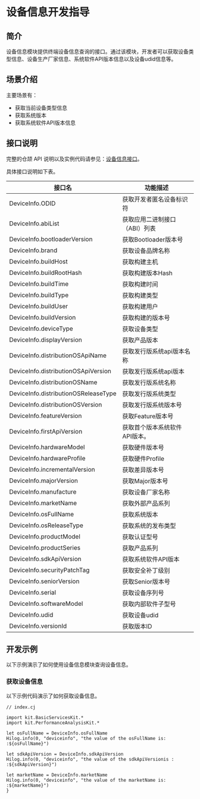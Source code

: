 # 设备信息开发指导

## 简介

设备信息模块提供终端设备信息查询的接口。通过该模块，开发者可以获取设备类型信息、设备生产厂家信息、系统软件API版本信息以及设备udid信息等。

## 场景介绍

主要场景有：

- 获取当前设备类型信息
- 获取系统版本
- 获取系统软件API版本信息

## 接口说明

完整的仓颉 API 说明以及实例代码请参见：[设备信息接口](../../API_Reference/source_zh_cn/apis/BasicServicesKit/cj-apis-device_info.md)。

具体接口说明如下表。

| 接口名 | 功能描述 |
| ------------------------------------------ | ----------------------------------------------------------- |
| DeviceInfo.ODID | 获取开发者匿名设备标识符 |
| DeviceInfo.abiList | 获取应用二进制接口（ABI）列表|
| DeviceInfo.bootloaderVersion | 获取Bootloader版本号|
| DeviceInfo.brand | 获取设备品牌名称 |
| DeviceInfo.buildHost | 获取构建主机 |
| DeviceInfo.buildRootHash | 获取构建版本Hash |
| DeviceInfo.buildTime | 获取构建时间 |
| DeviceInfo.buildType | 获取构建类型 |
| DeviceInfo.buildUser | 获取构建用户 |
| DeviceInfo.buildVersion | 获取构建的版本号 |
| DeviceInfo.deviceType | 获取设备类型 |
| DeviceInfo.displayVersion | 获取产品版本 |
| DeviceInfo.distributionOSApiName | 获取发行版系统api版本名称|
| DeviceInfo.distributionOSApiVersion | 获取发行版系统api版本 |
| DeviceInfo.distributionOSName | 获取发行版系统名称 |
| DeviceInfo.distributionOSReleaseType | 获取发行版系统类型 |
| DeviceInfo.distributionOSVersion | 获取发行版系统版本号 |
| DeviceInfo.featureVersion | 获取Feature版本号 |
| DeviceInfo.firstApiVersion | 获取首个版本系统软件API版本。|
| DeviceInfo.hardwareModel | 获取硬件版本号|
| DeviceInfo.hardwareProfile | 获取硬件Profile|
| DeviceInfo.incrementalVersion | 获取差异版本号|
| DeviceInfo.majorVersion | 获取Major版本号|
| DeviceInfo.manufacture | 获取设备厂家名称|
| DeviceInfo.marketName | 获取外部产品系列 |
| DeviceInfo.osFullName | 获取系统版本 |
| DeviceInfo.osReleaseType | 获取系统的发布类型 |
| DeviceInfo.productModel | 获取认证型号|
| DeviceInfo.productSeries | 获取产品系列 |
| DeviceInfo.sdkApiVersion | 获取系统软件API版本 |
| DeviceInfo.securityPatchTag | 获取安全补丁级别 |
| DeviceInfo.seniorVersion | 获取Senior版本号 |
| DeviceInfo.serial | 获取设备序列号 |
| DeviceInfo.softwareModel | 获取内部软件子型号 |
| DeviceInfo.udid | 获取设备udid |
| DeviceInfo.versionId | 获取版本ID |


## 开发示例

以下示例演示了如何使用设备信息模块查询设备信息。

### 获取设备信息

以下示例代码演示了如何获取设备信息。

<!-- compile -->

```cangjie
// index.cj

import kit.BasicServicesKit.*
import kit.PerformanceAnalysisKit.*

let osFullName = DeviceInfo.osFullName
Hilog.info(0, "deviceinfo", "the value of the osFullName is: :${osFullName}")

let sdkApiVersion = DeviceInfo.sdkApiVersion
Hilog.info(0, "deviceinfo", "the value of the sdkApiVersionis : :${sdkApiVersion}")

let marketName = DeviceInfo.marketName
Hilog.info(0, "deviceinfo", "the value of the marketName is: :${marketName}")
}
```
